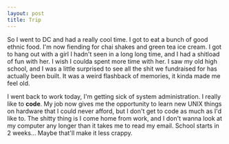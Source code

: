 ```yaml
--- 
layout: post
title: Trip
---
```

<p>So I went to DC and had a really cool time.  I got to eat a bunch of good ethnic food.  I'm now fiending for chai shakes and green tea ice cream.  I got to hang out with a girl I hadn't seen in a long long time, and I had a shitload of fun with her.  I wish I coulda spent more time with her.  I saw my old high school, and I was a little surprised to see all the shit we fundraised for has actually been built.  It was a weird flashback of memories, it kinda made me feel old.</p>
<p>I went back to work today, I'm getting sick of system administration.  I really like to <B>code</B>.  My job now gives me the opportunity to learn new UNIX things on hardware that I could never afford, but I don't get to code as much as I'd like to.  The shitty thing is I come home from work, and I don't wanna look at my computer any longer than it takes me to read my email. School starts in 2 weeks...  Maybe that'll make it less crappy.</p>
